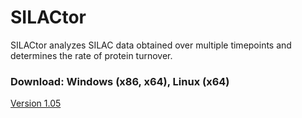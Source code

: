 # SILACtor
SILACtor analyzes SILAC data obtained over multiple timepoints and determines the rate of protein turnover.

### Download: Windows (x86, x64), Linux (x64)
[Version 1.05](https://drive.google.com/file/d/0ByyfOdPaY1xkN3NoOXdzcGIzM28/view?usp=sharing)
